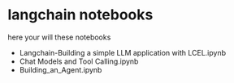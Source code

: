 # langchain notebooks
here your will these notebooks
- Langchain-Building a simple LLM application with LCEL.ipynb
- Chat Models and Tool Calling.ipynb
- Building_an_Agent.ipynb
